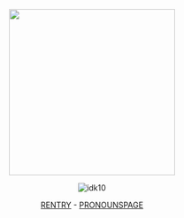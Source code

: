 <div align="center">
  <img src="https://i.pinimg.com/236x/5d/ab/29/5dab294866e5e50fb967d648149c96e0.jpg"height="300"
    </div>
  
![idk10](https://64.media.tumblr.com/ad5eaee7f197c2d7d56d07a8b2bfc908/7022dab1c46a2941-60/s75x75_c1/d581fa5884f3a1d374c6e70207ea26c31312fec6.gifv)

[RENTRY](https://rentry.co/jevfhhf) - [PRONOUNSPAGE](https://ru.pronouns.page/@mizha)
